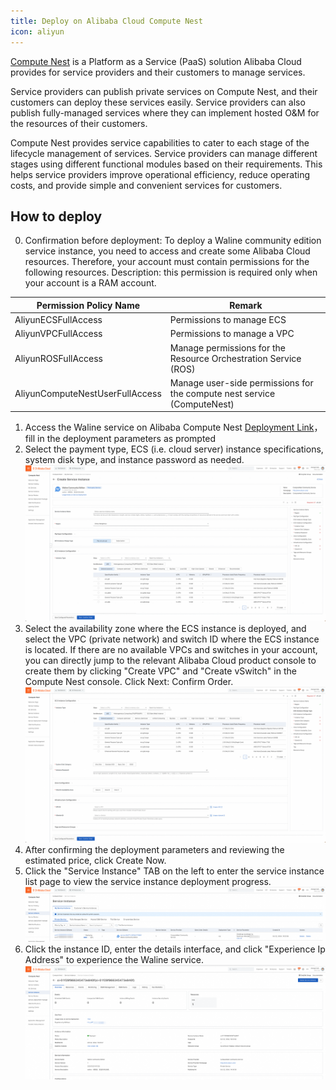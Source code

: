 ```yaml
---
title: Deploy on Alibaba Cloud Compute Nest
icon: aliyun
---
```


[Compute Nest](https://computenest.console.aliyun.com/) is a Platform as a Service (PaaS) solution Alibaba Cloud provides for service providers and their customers to manage services.

Service providers can publish private services on Compute Nest, and their customers can deploy these services easily. Service providers can also publish fully-managed services where they can implement hosted O&M for the resources of their customers.

Compute Nest provides service capabilities to cater to each stage of the lifecycle management of services. Service providers can manage different stages using different functional modules based on their requirements. This helps service providers improve operational efficiency, reduce operating costs, and provide simple and convenient services for customers.



<!-- more -->

## How to deploy

0. Confirmation before deployment: To deploy a Waline community edition service instance, you need to
   access and create some Alibaba Cloud resources. Therefore, your account must contain permissions for the following
   resources. Description: this permission is required only when your account is a RAM account. 

| Permission Policy Name | Remark                                                                  |
| --- |-------------------------------------------------------------------------|
| AliyunECSFullAccess | Permissions to manage ECS                                               |
| AliyunVPCFullAccess | Permissions to manage a VPC                                             |
| AliyunROSFullAccess | Manage permissions for the Resource Orchestration Service (ROS)         |
| AliyunComputeNestUserFullAccess | Manage user-side permissions for the compute nest service (ComputeNest) |

1. Access the Waline service on Alibaba Compute Nest [Deployment Link](https://computenest.console.aliyun.com/service/instance/create/default?type=user&ServiceName=Waline%20Community%20Edition)，fill in the deployment parameters as prompted
2. Select the payment type, ECS (i.e. cloud server) instance specifications, system disk type, and instance password as needed. 
![computenest](../../../assets/aliyun-computenest-en-1.png)
3. Select the availability zone where the ECS instance is deployed, and select the VPC (private network) and switch ID where the ECS instance is located. If there are no available VPCs and switches in your account, you can directly jump to the relevant Alibaba Cloud product console to create them by clicking "Create VPC" and "Create vSwitch" in the Compute Nest console. Click Next: Confirm Order. 
![computenest](../../../assets/aliyun-computenest-en-2.png)
4. After confirming the deployment parameters and reviewing the estimated price, click Create Now.
5. Click the "Service Instance" TAB on the left to enter the service instance list page to view the service instance deployment progress.
![computenest](../../../assets/aliyun-computenest-en-3.png)
6. Click the instance ID, enter the details interface, and click "Experience Ip Address" to experience the Waline service.
![computenest](../../../assets/aliyun-computenest-en-4.png)

